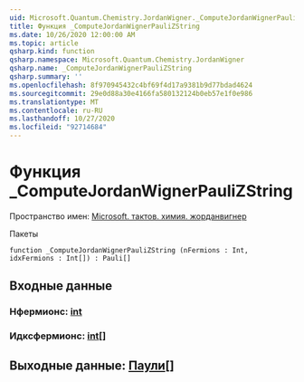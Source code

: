 ```yaml
---
uid: Microsoft.Quantum.Chemistry.JordanWigner._ComputeJordanWignerPauliZString
title: Функция _ComputeJordanWignerPauliZString
ms.date: 10/26/2020 12:00:00 AM
ms.topic: article
qsharp.kind: function
qsharp.namespace: Microsoft.Quantum.Chemistry.JordanWigner
qsharp.name: _ComputeJordanWignerPauliZString
qsharp.summary: ''
ms.openlocfilehash: 8f970945432c4bf69f4d17a9381b9d77bdad4624
ms.sourcegitcommit: 29e0d88a30e4166fa580132124b0eb57e1f0e986
ms.translationtype: MT
ms.contentlocale: ru-RU
ms.lasthandoff: 10/27/2020
ms.locfileid: "92714684"
---
```

# <a name="_computejordanwignerpaulizstring-function"></a>Функция _ComputeJordanWignerPauliZString

Пространство имен: [Microsoft. тактов. химия. жорданвигнер](xref:Microsoft.Quantum.Chemistry.JordanWigner)

Пакеты [](https://nuget.org/packages/)




```qsharp
function _ComputeJordanWignerPauliZString (nFermions : Int, idxFermions : Int[]) : Pauli[]
```


## <a name="input"></a>Входные данные

### <a name="nfermions--int"></a>Нфермионс: [int](xref:microsoft.quantum.lang-ref.int)




### <a name="idxfermions--int"></a>Идксфермионс: [int](xref:microsoft.quantum.lang-ref.int)[]





## <a name="output--pauli"></a>Выходные данные: [Паули](xref:microsoft.quantum.lang-ref.pauli)[]

